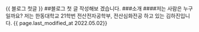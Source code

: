  {{ 블로그 첫글 }}
##블로그 첫 글 작성해보 겠습니다.
###소개
####저는 사람은 누구일까요?
저는 한동대학교 21학번 전산전자공학부, 전산심화전공 하고 있는 김하진입니다.
<rd>
{{ page.last_modified_at 2022.05.02}}
